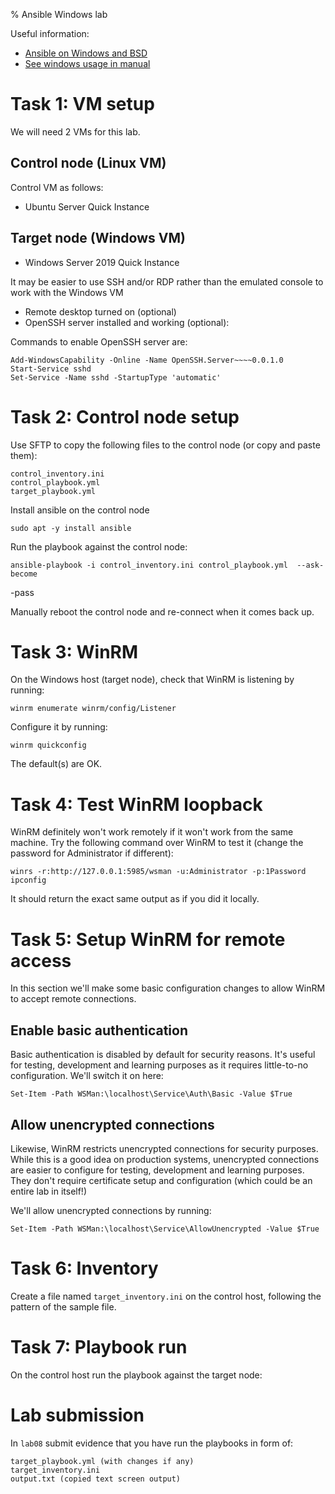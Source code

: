 % Ansible Windows lab

Useful information:

- [Ansible on Windows and BSD](https://docs.ansible.com/ansible/latest/os_guide/index.html)
- [See windows usage in manual](https://docs.ansible.com/ansible/latest/os_guide/windows_usage.html)


# Task 1: VM setup

We will need 2 VMs for this lab.

## Control node (Linux VM)

Control VM as follows:

- Ubuntu Server Quick Instance

## Target node (Windows VM)

- Windows Server 2019 Quick Instance

It may be easier to use SSH and/or RDP rather than the emulated console to work with the Windows VM

- Remote desktop turned on (optional)
- OpenSSH server installed and working (optional):

Commands to enable OpenSSH server are:

	Add-WindowsCapability -Online -Name OpenSSH.Server~~~~0.0.1.0
	Start-Service sshd
	Set-Service -Name sshd -StartupType 'automatic'


# Task 2: Control node setup

Use SFTP to copy the following files to the control node (or copy and paste them):

	control_inventory.ini
	control_playbook.yml
	target_playbook.yml

Install ansible on the control node

	sudo apt -y install ansible

Run the playbook against the control node:

	ansible-playbook -i control_inventory.ini control_playbook.yml  --ask-become
-pass

Manually reboot the control node and re-connect when it comes back up. 


# Task 3: WinRM 

On the Windows host (target node), check that WinRM is listening by running:

	winrm enumerate winrm/config/Listener

Configure it by running:

	winrm quickconfig
	
The default(s) are OK.


# Task 4: Test WinRM loopback

WinRM definitely won't work remotely if it won't work from the same machine. 
Try the following command over WinRM to test it (change the password for Administrator if different):

	winrs -r:http://127.0.0.1:5985/wsman -u:Administrator -p:1Password ipconfig
	
It should return the exact same output as if you did it locally.


# Task 5: Setup WinRM for remote access

In this section we'll make some basic configuration changes to allow WinRM to accept remote connections.

## Enable basic authentication

Basic authentication is disabled by default for security reasons.
It's useful for testing, development and learning purposes as it requires little-to-no configuration.
We'll switch it on here: 

	Set-Item -Path WSMan:\localhost\Service\Auth\Basic -Value $True

## Allow unencrypted connections

Likewise, WinRM restricts unencrypted connections for security purposes.
While this is a good idea on production systems, unencrypted connections are easier to configure for testing, development and learning purposes.
They don't require certificate setup and configuration (which could be an entire lab in itself!)

We'll allow unencrypted connections by running: 

	Set-Item -Path WSMan:\localhost\Service\AllowUnencrypted -Value $True


# Task 6: Inventory

Create a file named `target_inventory.ini` on the control host, following the pattern of the sample file.


# Task 7: Playbook run

On the control host run the playbook against the target node:

	
# Lab submission

In `lab08` submit evidence that you have run the playbooks in form of:

	target_playbook.yml (with changes if any)
	target_inventory.ini
	output.txt (copied text screen output)
